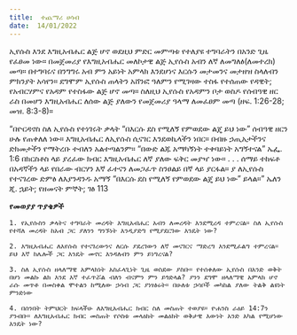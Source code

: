 ```yaml
---
title:  ተጨማሪ ሀሳብ
date:  14/01/2022
---
```


ኢየሱስ እንደ እግዚአብሔር ልጅ ሆኖ ወደዚህ ምድር  መምጣቱ የተለያዩ ተግባራትን በአንድ ጊዜ የፈፀመ ነው። በመጀመሪያ የእግዚአብሔር መለኮታዊ ልጅ ኢየሱስ አብን ለኛ ለመግለፅ(ለመተረክ) መጣ። በተግባሩና በንግግሩ አብ ምን አይነት አምላክ እንደሆነና እርሱን መታመንና መታዘዝ ስላለብን ምክንያት አሳየን። ደግሞም ኢየሱስ ጠላትን አሸንፎ ዓለምን የሚገዛው ተስፋ የተሰጠው የዳዊት; የአብርሃምና የአዳም የተስፋው ልጅ ሆኖ መጣ። ስለዚህ ኢየሱስ የአዳምን ቦታ ወስዶ የሰብዓዊ ዘር ራስ በመሆን እግዚአብሔር ለሰው ልጅ ያለውን የመጀመሪያ ዓላማ ለመፈፀም መጣ (ዘፍ. 1:26-28; መዝ. 8:3-8)።

“በዮርዳኖስ ስለ ኢየሱስ የተነገሩት ቃላት “በእርሱ ደስ የሚለኝ የምወደው ልጄ ይህ ነው” ሰብዓዊ ዘርን ሁሉ የጠቀለለ ነው። እግዚአብሔር ለኢየሱስ ሲናገር እንደወኪላችን ነበር። በብዙ ኃጢአታችንና ድክመታችን የማትረቡ ተብለን አልተጣልንም። “በውድ ልጁ አማካኝነት ተቀባይነት አግኝተናል” ኤፌ. 1:6 በክርስቶስ ላይ ያረፈው ክብር እግዚአብሔር ለኛ ያለው ፍቅር መያዣ ነው። . . . ሰማይ ተከፍቶ በአዳኛችን ላይ የበራው ብርሃን እኛ ፈተናን ለመጋፈጥ ስንፀልይ በኛ ላይ ያርፋል። ያ ለኢየሱስ የተናገረው ድምፅ ለእያንዳንዱ አማኝ “በእርሱ ደስ የሚለኝ የምወደው ልጄ ይህ ነው” ይላል።” ኤለን ጂ. ኋይት; የዘመናት ምኞት; ገፅ 113

**የመወያያ ጥያቄዎች**

`1. የኢየሱስን ቃላትና ተግባራት መረዳት እግዚአብሔር አብን ለመረዳት እንደሚረዳ ተምረናል። ስለ ኢየሱስ የተሻለ መረዳት ከአብ ጋር ያለንን ግንኙነት እንዲያድግ የሚያደርገው እንዴት ነው?`

`2. እግዚአብሔር ለእየሱስ የተናገረውንና ለርሱ ያደረገውን ለኛ መናገርና ማድረግ እንደሚፈልግ ተምረናል። ይህ እኛ ከሌሎች ጋር እንዴት መኖር እንዳለብን ምን ይነግረናል?`

`3. ስለ ኢየሱስ ዘላለማዊ አምላክነት አስፈላጊነት ጊዜ ወስደው ያስቡ። የተሰቀለው ኢየሱስ በአንድ ወቅት በሆነ መልኩ ልክ እንደ እኛ ተፈጥሯል ብለን ብናምን ምን ይጎድላል? ያንን ደግሞ ዘላለማዊ አምላክ ሆኖ ራሱ መጥቶ በመስቀል ሞተልን ከሚለው ኃሳብ ጋር ያነፃፅሩት። በሁለቱ ኃሳቦች መካከል ያለው ትልቅ ልዩነት ምንድነው`

`4. በሰንበት ትምህርት ክፍላችሁ ለእግዚአብሔር ክብር ስለ መስጠት ተወያዩ። ዮሐንስ ራዕይ 14:7ን ያንብቡ። ለእግዚአብሔር ክብር መስጠት የሶስቱ መላዕክት መልዕክት ወቅታዊ እውነት አንድ አካል የሚሆነው እንዴት ነው?`